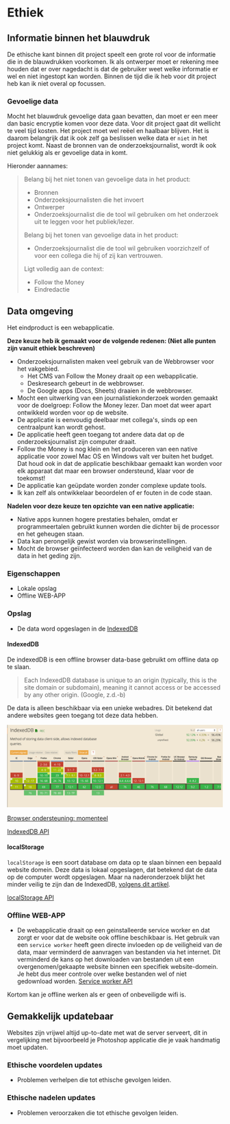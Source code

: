 # Ethiek

## Informatie binnen het blauwdruk

De ethische kant binnen dit project speelt een grote rol voor de informatie die in de blauwdrukken voorkomen. Ik als ontwerper moet er rekening mee houden dat er over nagedacht is dat de gebruiker weet welke informatie er wel en niet ingestopt kan worden. Binnen de tijd die ik heb voor dit project heb kan ik niet overal op focussen.

### Gevoelige data

Mocht het blauwdruk gevoelige data gaan bevatten, dan moet er een meer dan basic encryptie komen voor deze data. Voor dit project gaat dit wellicht te veel tijd kosten. Het project moet wel reëel en haalbaar blijven. Het is daarom belangrijk dat ik ook zelf ga beslissen welke data er `niet` in het project komt. Naast de bronnen van de onderzoeksjournalist, wordt ik ook niet gelukkig als er gevoelige data in komt.

Hieronder aannames:

> Belang bij het niet tonen van gevoelige data in het product:
>
> * Bronnen
> * Onderzoeksjournalisten die het invoert
> * Ontwerper
> * Onderzoeksjournalist die de tool wil gebruiken om het onderzoek uit te leggen voor het publiek/lezer.
>
> Belang bij het tonen van gevoelige data in het product:
>
> * Onderzoeksjournalist die de tool wil gebruiken voorzichzelf of voor een collega die hij of zij kan vertrouwen.
>
> Ligt volledig aan de context:
>
> * Follow the Money
> * Eindredactie
>

## Data omgeving

Het eindproduct is een webapplicatie. 

__Deze keuze heb ik gemaakt voor de volgende redenen: (Niet alle punten zijn vanuit ethiek beschreven)__
* Onderzoeksjournalisten maken veel gebruik van de Webbrowser voor het vakgebied.
  * Het CMS van Follow the Money draait op een webapplicatie. 
  * Deskresearch gebeurt in de webbrowser.
  * De Google apps (Docs, Sheets) draaien in de webbrowser.
* Mocht een uitwerking van een journalistiekonderzoek worden gemaakt voor de doelgroep: Follow the Money lezer. Dan moet dat weer apart ontwikkeld worden voor op de website.
* De applicatie is eenvoudig deelbaar met collega's, sinds op een centraalpunt kan wordt gehost.
* De applicatie heeft geen toegang tot andere data dat op de onderzoeksjournalist zijn computer draait.
* Follow the Money is nog klein en het produceren van een native applicatie voor zowel Mac OS en Windows valt ver buiten het budget. Dat houd ook in dat de applicatie beschikbaar  gemaakt kan worden voor elk apparaat dat maar een browser ondersteund, klaar voor de toekomst!
* De applicatie kan geüpdate worden zonder complexe update tools.
* Ik kan zelf als ontwikkelaar beoordelen of er fouten in de code staan.


__Nadelen voor deze keuze ten opzichte van een native applicatie:__
* Native apps kunnen hogere prestaties behalen, omdat er programmeertalen gebruikt kunnen worden die dichter bij de processor en het geheugen staan.
* Data kan perongelijk gewist worden via browserinstellingen.
* Mocht de browser geïnfecteerd worden dan kan de veiligheid van de data in het geding zijn.


### Eigenschappen
* Lokale opslag
* Offline WEB-APP

### Opslag
* De data word opgeslagen in de [IndexedDB](https://developers.google.com/web/ilt/pwa/working-with-indexeddb)

#### IndexedDB

De indexedDB is een offline browser data-base gebruikt om offline data op te slaan.


> Each IndexedDB database is unique to an origin (typically, this is the site domain or subdomain), meaning it cannot access or be accessed by any other origin. 
(Google, z.d.-b)

De data is alleen beschikbaar via een unieke webadres. Dit betekend dat andere websites geen toegang tot deze data hebben.


![Browser ondersteuning (Caniuse, z.d.)](content/indexedDB.png)

[Browser ondersteuning: momenteel](https://caniuse.com/#search=IndexedDB)

[IndexedDB API](https://developer.mozilla.org/nl/docs/IndexedDB)


#### localStorage
`localStorage` is een soort database om data op te slaan binnen een bepaald website domein. Deze data is lokaal opgeslagen, dat betekend dat de data op de computer wordt opgeslagen. Maar na naderonderzoek blijkt het minder veilig te zijn dan de IndexedDB, [volgens dit artikel](https://dev.to/rdegges/please-stop-using-local-storage-1i04).

[localStorage API](https://developer.mozilla.org/en-US/docs/Web/API/Window/localStorage)



### Offline WEB-APP
* De webapplicatie draait op een geinstalleerde service worker en dat zorgt er voor dat de website ook offline beschikbaar is.
Het gebruik van een `service worker` heeft geen directe invloeden op de veiligheid van de data, maar verminderd de aanvragen van bestanden via het internet. Dit verminderd de kans op het downloaden van bestanden uit een overgenomen/gekaapte website binnen een specifiek website-domein. Je hebt dus meer controle over welke bestanden wel of niet gedownload worden.
[Service worker API](https://developer.mozilla.org/en-US/docs/Web/API/Service_Worker_API/Using_Service_Workers)

Kortom kan je offline werken als er geen of onbeveiligde wifi is.

## Gemakkelijk updatebaar

Websites zijn vrijwel altijd up-to-date met wat de server serveert, dit in vergelijking met bijvoorbeeld je Photoshop applicatie die je vaak handmatig moet updaten.

### Ethische voordelen updates
* Problemen verhelpen die tot ethische gevolgen leiden.


### Ethische nadelen updates
* Problemen veroorzaken die tot ethische gevolgen leiden.




